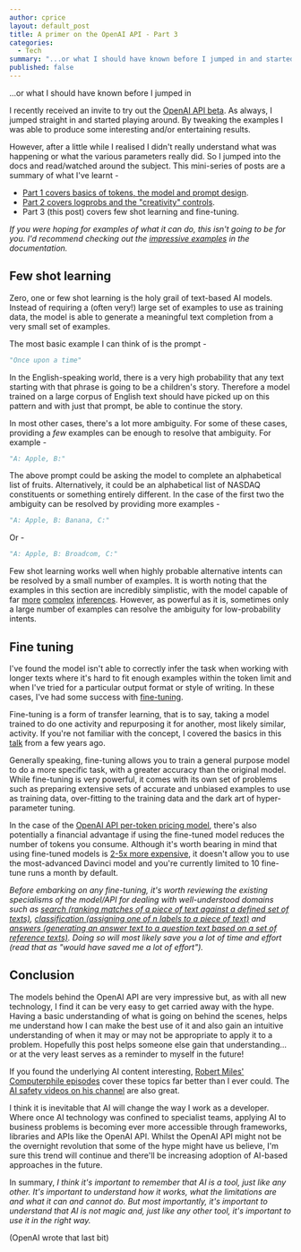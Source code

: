 ```yaml
---
author: cprice
layout: default_post
title: A primer on the OpenAI API - Part 3
categories:
  - Tech
summary: "...or what I should have known before I jumped in and started playing around. In this post I cover few shot learning and fine-tuning."
published: false
---
```

...or what I should have known before I jumped in

I recently received an invite to try out the [OpenAI API beta](https://beta.openai.com/). As always, I jumped straight in and started playing around. By tweaking the examples I was able to produce some interesting and/or entertaining results. 

However, after a little while I realised I didn't really understand what was happening or what the various parameters really did. So I jumped into the docs and read/watched around the subject. This mini-series of posts are a summary of what I've learnt -

* [Part 1 covers basics of tokens, the model and prompt design](../../08/31/a-primer-on-the-openai-api-1.html).
* [Part 2 covers logprobs and the "creativity" controls](../../09/01/a-primer-on-the-openai-api-2.html).
* Part 3 (this post) covers few shot learning and fine-tuning.

*If you were hoping for examples of what it can do, this isn't going to be for you. I'd recommend checking out the [impressive examples](https://beta.openai.com/examples) in the documentation.*

## Few shot learning

Zero, one or few shot learning is the holy grail of text-based AI models. Instead of requiring a (often very!) large set of examples to use as training data, the model is able to generate a meaningful text completion from a very small set of examples. 

The most basic example I can think of is the prompt -

~~~python
"Once upon a time"
~~~

In the English-speaking world, there is a very high probability that any text starting with that phrase is going to be a children's story. Therefore a model trained on a large corpus of English text should have picked up on this pattern and with just that prompt, be able to continue the story.

In most other cases, there's a lot more ambiguity. For some of these cases, providing a *few* examples can be enough to resolve that ambiguity. For example -

~~~python
"A: Apple, B:"
~~~

The above prompt could be asking the model to complete an alphabetical list of fruits. Alternatively, it could be an alphabetical list of NASDAQ constituents or something entirely different. In the case of the first two the ambiguity can be resolved by providing more examples -

~~~python
"A: Apple, B: Banana, C:"
~~~

Or - 

~~~python
"A: Apple, B: Broadcom, C:"
~~~

Few shot learning works well when highly probable alternative intents can be resolved by a small number of examples. It is worth noting that the examples in this section are incredibly simplistic, with the model capable of far [more](https://beta.openai.com/examples/default-micro-horror) [complex](https://beta.openai.com/examples/default-spreadsheet-gen) [inferences](https://beta.openai.com/examples/default-movie-to-emoji). However, as powerful as it is, sometimes only a large number of examples can resolve the ambiguity for low-probability intents.

## Fine tuning

I've found the model isn't able to correctly infer the task when working with longer texts where it's hard to fit enough examples within the token limit and when I've tried for a particular output format or style of writing. In these cases, I've had some success with [fine-tuning](https://beta.openai.com/docs/guides/fine-tuning).

Fine-tuning is a form of transfer learning, that is to say, taking a model trained to do one activity and repurposing it for another, most likely similar, activity. If you're not familiar with the concept, I covered the basics in this [talk](https://www.youtube.com/watch?v=U866dA0u4eE) from a few years ago.

Generally speaking, fine-tuning allows you to train a general purpose model to do a more specific task, with a greater accuracy than the original model. While fine-tuning is very powerful, it comes with its own set of problems such as preparing extensive sets of accurate and unbiased examples to use as training data, over-fitting to the training data and the dark art of hyper-parameter tuning.

In the case of the [OpenAI API per-token pricing model](https://beta.openai.com/pricing), there's also potentially a financial advantage if using the fine-tuned model reduces the number of tokens you consume. Although it's worth bearing in mind that using fine-tuned models is [2-5x more expensive](https://beta.openai.com/docs/guides/fine-tuning), it doesn't allow you to use the most-advanced Davinci model and you're currently limited to 10 fine-tune runs a month by default.

*Before embarking on any fine-tuning, it's worth reviewing the existing specialisms of the model/API for dealing with well-understood domains such as [search (ranking matches of a piece of text against a defined set of texts)](https://beta.openai.com/docs/guides/search), [classification (assigning one of n labels to a piece of text)](https://beta.openai.com/docs/guides/classifications) and [answers (generating an answer text to a question text based on a set of reference texts)](https://beta.openai.com/docs/guides/answers). Doing so will most likely save you a lot of time and effort (read that as "would have saved me a lot of effort").*

## Conclusion

The models behind the OpenAI API are very impressive but, as with all new technology, I find it can be very easy to get carried away with the hype. Having a basic understanding of what is going on behind the scenes, helps me understand how I can make the best use of it and also gain an intuitive understanding of when it may or may not be appropriate to apply it to a problem. Hopefully this post helps someone else gain that understanding... or at the very least serves as a reminder to myself in the future!

If you found the underlying AI content interesting, [Robert Miles' Computerphile episodes](https://www.youtube.com/watch?v=rURRYI66E54) cover these topics far better than I ever could. The [AI safety videos on his channel](https://www.youtube.com/channel/UCLB7AzTwc6VFZrBsO2ucBMg) are also great.

I think it is inevitable that AI will change the way I work as a developer. Where once AI technology was confined to specialist teams, applying AI to business problems is becoming ever more accessible through frameworks, libraries and APIs like the OpenAI API. Whilst the OpenAI API might not be the overnight revolution that some of the hype might have us believe, I'm sure this trend will continue and there'll be increasing adoption of AI-based approaches in the future.

In summary, *I think it's important to remember that AI is a tool, just like any other. It's important to understand how it works, what the limitations are and what it can and cannot do. But most importantly, it's important to understand that AI is not magic and, just like any other tool, it's important to use it in the right way.*

(OpenAI wrote that last bit)
